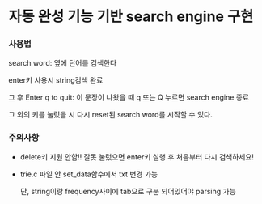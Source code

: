 # 자동 완성 기능 기반 search engine 구현

### 사용법
search word: 옆에 단어를 검색한다

enter키 사용시 string검색 완료

그 후 Enter q to quit: 이 문장이 나왔을 때 q 또는 Q 누르면 search engine 종료

그 외의 키를 눌렀을 시 다시 reset된 search word를 시작할 수 있다.



### 주의사항
- delete키 지원 안함!! 잘못 눌렀으면 enter키 실행 후 처음부터 다시 검색하세요!

- trie.c 파일 안 set_data함수에서 txt 변경 가능

    단, string이랑 frequency사이에 tab으로 구분 되어있어야 parsing 가능